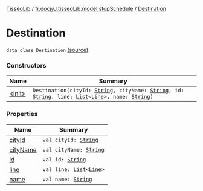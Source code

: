 [TisseoLib](../../index.md) / [fr.docjyJ.tisseoLib.model.stopSchedule](../index.md) / [Destination](./index.md)

# Destination

`data class Destination` [(source)](https://github.com/docjyJ/TisseoLib/tree/master/src/main/kotlin/fr/docjyJ/tisseoLib/model/stopSchedule/Destination.kt#L7)

### Constructors

| Name | Summary |
|---|---|
| [&lt;init&gt;](-init-.md) | `Destination(cityId: `[`String`](https://kotlinlang.org/api/latest/jvm/stdlib/kotlin/-string/index.html)`, cityName: `[`String`](https://kotlinlang.org/api/latest/jvm/stdlib/kotlin/-string/index.html)`, id: `[`String`](https://kotlinlang.org/api/latest/jvm/stdlib/kotlin/-string/index.html)`, line: `[`List`](https://kotlinlang.org/api/latest/jvm/stdlib/kotlin.collections/-list/index.html)`<`[`Line`](../../fr.docjy-j.tisseo-lib.model.line/-line/index.md)`>, name: `[`String`](https://kotlinlang.org/api/latest/jvm/stdlib/kotlin/-string/index.html)`)` |

### Properties

| Name | Summary |
|---|---|
| [cityId](city-id.md) | `val cityId: `[`String`](https://kotlinlang.org/api/latest/jvm/stdlib/kotlin/-string/index.html) |
| [cityName](city-name.md) | `val cityName: `[`String`](https://kotlinlang.org/api/latest/jvm/stdlib/kotlin/-string/index.html) |
| [id](id.md) | `val id: `[`String`](https://kotlinlang.org/api/latest/jvm/stdlib/kotlin/-string/index.html) |
| [line](line.md) | `val line: `[`List`](https://kotlinlang.org/api/latest/jvm/stdlib/kotlin.collections/-list/index.html)`<`[`Line`](../../fr.docjy-j.tisseo-lib.model.line/-line/index.md)`>` |
| [name](name.md) | `val name: `[`String`](https://kotlinlang.org/api/latest/jvm/stdlib/kotlin/-string/index.html) |
